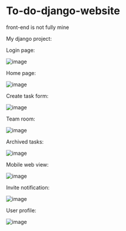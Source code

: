 # To-do-django-website
front-end is not fully mine

My django project:

Login page:

![image](https://user-images.githubusercontent.com/108836782/224537236-6349c7e7-ea99-49a2-82bc-53a214793626.png)

Home page:

![image](https://user-images.githubusercontent.com/108836782/224537649-d8f21203-d1db-4269-be8c-4f3c9ebd474f.png)

Create task form:

![image](https://user-images.githubusercontent.com/108836782/224537509-563cfc92-6482-4305-89af-24b9abe8adc1.png)

Team room:

![image](https://user-images.githubusercontent.com/108836782/224538027-02dbcdea-cc64-4fbc-a30a-db0835526246.png)

Archived tasks:

![image](https://user-images.githubusercontent.com/108836782/224538048-fda2a5fe-782b-414b-bb59-7968c47d6212.png)

Mobile web view:

![image](https://user-images.githubusercontent.com/108836782/224538098-26f87fcd-5e3e-44e5-a604-6c96651575c6.png)

Invite notification:

![image](https://user-images.githubusercontent.com/108836782/224538222-aeea3c6b-fb0f-4eae-b581-cba48eb66581.png)

User profile:

![image](https://user-images.githubusercontent.com/108836782/224538451-4f23e98a-f74a-4584-982b-5b90cff49272.png)

